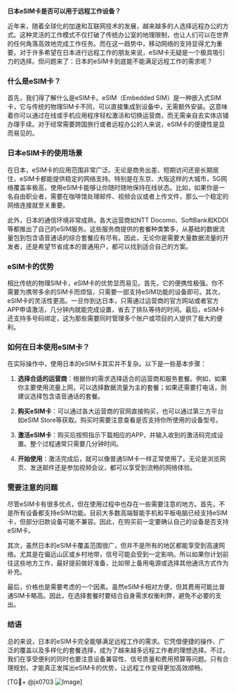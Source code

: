 **日本eSIM卡是否可以用于远程工作设备？**

近年来，随着全球化的加速和互联网技术的发展，越来越多的人选择远程办公的方式。这种灵活的工作模式不仅打破了传统办公室的地理限制，也让人们可以在世界的任何角落高效地完成工作任务。而在这一趋势中，移动网络的支持显得尤为重要。对于许多希望在日本进行远程工作的朋友来说，eSIM卡无疑是一个极具吸引力的选择。但问题来了：日本的eSIM卡到底能不能满足远程工作的需求呢？

### 什么是eSIM卡？

首先，我们得了解什么是eSIM卡。eSIM（Embedded SIM）是一种嵌入式SIM卡，它与传统的物理SIM卡不同，可以直接集成到设备中，无需额外安装。这意味着你可以通过在线或手机应用程序轻松激活和切换运营商，而无需亲自去实体店铺办理手续。对于经常需要跨国旅行或者远程办公的人来说，eSIM卡的便捷性是显而易见的。

### 日本eSIM卡的使用场景

在日本，eSIM卡的应用范围非常广泛。无论是商务出差、短期访问还是长期居住，eSIM卡都能提供稳定的网络支持。特别是在东京、大阪这样的大城市，5G网络覆盖率极高，使用eSIM卡能够让你随时随地保持在线状态。比如，如果你是一名自由职业者，需要在咖啡馆处理邮件、视频会议或者上传文件，那么一个稳定的网络连接就至关重要。

此外，日本的通信环境非常成熟，各大运营商如NTT Docomo、SoftBank和KDDI等都推出了自己的eSIM服务。这些服务商提供的套餐种类繁多，从基础的数据流量包到包含语音通话的综合套餐应有尽有。因此，无论你是需要大量数据流量的开发者，还是希望节省成本的普通用户，都可以找到适合自己的方案。

### eSIM卡的优势

相比传统的物理SIM卡，eSIM卡的优势显而易见。首先，它的便携性极强。你不需要为携带多余的SIM卡而烦恼，只需要一部支持eSIM功能的设备即可。其次，eSIM卡的灵活性更高。一旦你到达日本，只需通过运营商的官方网站或者官方APP申请激活，几分钟内就能完成设置，省去了排队等待的时间。最后，eSIM卡还支持多号码绑定，这为那些需要同时管理多个账户或项目的人提供了极大的便利。

### 如何在日本使用eSIM卡？

在实际操作中，使用日本的eSIM卡其实并不复杂。以下是一些基本步骤：

1. **选择合适的运营商**：根据你的需求选择适合的运营商和服务套餐。例如，如果你主要使用流量上网，可以选择数据流量为主的套餐；如果还需要打电话，则建议选择包含语音通话的套餐。
   
2. **购买eSIM卡**：可以通过各大运营商的官网直接购买，也可以通过第三方平台如eSIM Store等获取。购买时需要注意查看是否支持你所使用的设备型号。

3. **激活eSIM卡**：购买后按照指示下载相应的APP，并输入收到的激活码完成设置。整个过程通常只需要几分钟时间。

4. **开始使用**：激活完成后，就可以像普通SIM卡一样正常使用了。无论是浏览网页、发送邮件还是参加视频会议，都可以享受到流畅的网络体验。

### 需要注意的问题

尽管eSIM卡有很多优点，但在使用过程中也存在一些需要注意的地方。首先，不是所有设备都支持eSIM功能。目前大多数高端智能手机和平板电脑已经支持eSIM卡，但部分旧款设备可能不兼容。因此，在购买前一定要确认自己的设备是否支持eSIM卡。

其次，虽然日本的eSIM卡覆盖范围很广，但并不是所有的地区都能享受到高速网络。尤其是在偏远山区或乡村地带，信号可能会受到一定影响。所以如果你计划前往这些地方工作，最好提前做好准备，比如带上备用电源或选择其他通讯方式作为补充。

最后，价格也是需要考虑的一个因素。虽然eSIM卡相对方便，但其费用可能比普通SIM卡略高。因此，在选择套餐时要结合自身需求权衡利弊，避免不必要的支出。

### 结语

总的来说，日本的eSIM卡完全能够满足远程工作的需求。它凭借便捷的操作、广泛的覆盖以及多样化的套餐选择，成为了越来越多远程工作者的理想选择。不过，我们在享受便利的同时也要注意设备兼容性、信号质量和费用预算等问题。只有合理规划，才能真正发挥出eSIM卡的优势，让远程工作变得更加高效顺畅。

[TG💪+ @jx0703 ![Image](https://github.com/user-attachments/assets/dbca1d08-cadb-493c-b0ec-ad6f7a83f270)]